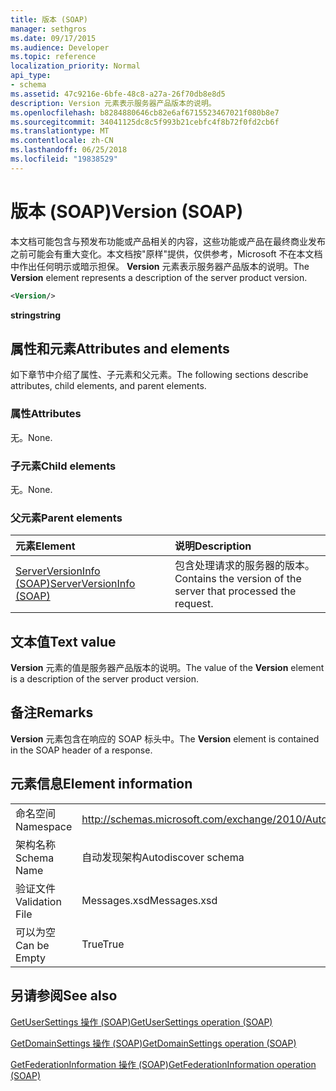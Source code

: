 ```yaml
---
title: 版本 (SOAP)
manager: sethgros
ms.date: 09/17/2015
ms.audience: Developer
ms.topic: reference
localization_priority: Normal
api_type:
- schema
ms.assetid: 47c9216e-6bfe-48c8-a27a-26f70db8e8d5
description: Version 元素表示服务器产品版本的说明。
ms.openlocfilehash: b8284880646cb82e6af6715523467021f080b8e7
ms.sourcegitcommit: 34041125dc8c5f993b21cebfc4f8b72f0fd2cb6f
ms.translationtype: MT
ms.contentlocale: zh-CN
ms.lasthandoff: 06/25/2018
ms.locfileid: "19838529"
---
```

# <a name="version-soap"></a><span data-ttu-id="c2a9d-103">版本 (SOAP)</span><span class="sxs-lookup"><span data-stu-id="c2a9d-103">Version (SOAP)</span></span>

<span data-ttu-id="c2a9d-104">本文档可能包含与预发布功能或产品相关的内容，这些功能或产品在最终商业发布之前可能会有重大变化。本文档按"原样"提供，仅供参考，Microsoft 不在本文档中作出任何明示或暗示担保。 **Version** 元素表示服务器产品版本的说明。</span><span class="sxs-lookup"><span data-stu-id="c2a9d-104">The **Version** element represents a description of the server product version.</span></span> 
  
```XML
<Version/>
```

 <span data-ttu-id="c2a9d-105">**string**</span><span class="sxs-lookup"><span data-stu-id="c2a9d-105">**string**</span></span>
## <a name="attributes-and-elements"></a><span data-ttu-id="c2a9d-106">属性和元素</span><span class="sxs-lookup"><span data-stu-id="c2a9d-106">Attributes and elements</span></span>

<span data-ttu-id="c2a9d-107">如下章节中介绍了属性、子元素和父元素。</span><span class="sxs-lookup"><span data-stu-id="c2a9d-107">The following sections describe attributes, child elements, and parent elements.</span></span>
  
### <a name="attributes"></a><span data-ttu-id="c2a9d-108">属性</span><span class="sxs-lookup"><span data-stu-id="c2a9d-108">Attributes</span></span>

<span data-ttu-id="c2a9d-109">无。</span><span class="sxs-lookup"><span data-stu-id="c2a9d-109">None.</span></span>
  
### <a name="child-elements"></a><span data-ttu-id="c2a9d-110">子元素</span><span class="sxs-lookup"><span data-stu-id="c2a9d-110">Child elements</span></span>

<span data-ttu-id="c2a9d-111">无。</span><span class="sxs-lookup"><span data-stu-id="c2a9d-111">None.</span></span>
  
### <a name="parent-elements"></a><span data-ttu-id="c2a9d-112">父元素</span><span class="sxs-lookup"><span data-stu-id="c2a9d-112">Parent elements</span></span>

|<span data-ttu-id="c2a9d-113">**元素**</span><span class="sxs-lookup"><span data-stu-id="c2a9d-113">**Element**</span></span>|<span data-ttu-id="c2a9d-114">**说明**</span><span class="sxs-lookup"><span data-stu-id="c2a9d-114">**Description**</span></span>|
|:-----|:-----|
|[<span data-ttu-id="c2a9d-115">ServerVersionInfo (SOAP)</span><span class="sxs-lookup"><span data-stu-id="c2a9d-115">ServerVersionInfo (SOAP)</span></span>](serverversioninfo-soap.md) <br/> |<span data-ttu-id="c2a9d-116">包含处理请求的服务器的版本。</span><span class="sxs-lookup"><span data-stu-id="c2a9d-116">Contains the version of the server that processed the request.</span></span>  <br/> |
   
## <a name="text-value"></a><span data-ttu-id="c2a9d-117">文本值</span><span class="sxs-lookup"><span data-stu-id="c2a9d-117">Text value</span></span>

<span data-ttu-id="c2a9d-118">**Version** 元素的值是服务器产品版本的说明。</span><span class="sxs-lookup"><span data-stu-id="c2a9d-118">The value of the **Version** element is a description of the server product version.</span></span> 
  
## <a name="remarks"></a><span data-ttu-id="c2a9d-119">备注</span><span class="sxs-lookup"><span data-stu-id="c2a9d-119">Remarks</span></span>

<span data-ttu-id="c2a9d-120">**Version** 元素包含在响应的 SOAP 标头中。</span><span class="sxs-lookup"><span data-stu-id="c2a9d-120">The **Version** element is contained in the SOAP header of a response.</span></span> 
  
## <a name="element-information"></a><span data-ttu-id="c2a9d-121">元素信息</span><span class="sxs-lookup"><span data-stu-id="c2a9d-121">Element information</span></span>

|||
|:-----|:-----|
|<span data-ttu-id="c2a9d-122">命名空间</span><span class="sxs-lookup"><span data-stu-id="c2a9d-122">Namespace</span></span>  <br/> |http://schemas.microsoft.com/exchange/2010/Autodiscover  <br/> |
|<span data-ttu-id="c2a9d-123">架构名称</span><span class="sxs-lookup"><span data-stu-id="c2a9d-123">Schema Name</span></span>  <br/> |<span data-ttu-id="c2a9d-124">自动发现架构</span><span class="sxs-lookup"><span data-stu-id="c2a9d-124">Autodiscover schema</span></span>  <br/> |
|<span data-ttu-id="c2a9d-125">验证文件</span><span class="sxs-lookup"><span data-stu-id="c2a9d-125">Validation File</span></span>  <br/> |<span data-ttu-id="c2a9d-126">Messages.xsd</span><span class="sxs-lookup"><span data-stu-id="c2a9d-126">Messages.xsd</span></span>  <br/> |
|<span data-ttu-id="c2a9d-127">可以为空</span><span class="sxs-lookup"><span data-stu-id="c2a9d-127">Can be Empty</span></span>  <br/> |<span data-ttu-id="c2a9d-128">True</span><span class="sxs-lookup"><span data-stu-id="c2a9d-128">True</span></span>  <br/> |
   
## <a name="see-also"></a><span data-ttu-id="c2a9d-129">另请参阅</span><span class="sxs-lookup"><span data-stu-id="c2a9d-129">See also</span></span>



[<span data-ttu-id="c2a9d-130">GetUserSettings 操作 (SOAP)</span><span class="sxs-lookup"><span data-stu-id="c2a9d-130">GetUserSettings operation (SOAP)</span></span>](getusersettings-operation-soap.md)
  
[<span data-ttu-id="c2a9d-131">GetDomainSettings 操作 (SOAP)</span><span class="sxs-lookup"><span data-stu-id="c2a9d-131">GetDomainSettings operation (SOAP)</span></span>](getdomainsettings-operation-soap.md)
  
[<span data-ttu-id="c2a9d-132">GetFederationInformation 操作 (SOAP)</span><span class="sxs-lookup"><span data-stu-id="c2a9d-132">GetFederationInformation operation (SOAP)</span></span>](getfederationinformation-operation-soap.md)

